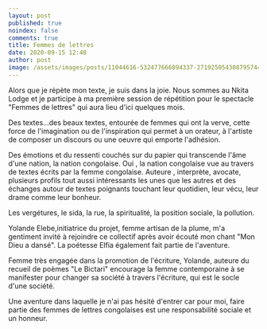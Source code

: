 ```yaml
---
layout: post
published: true
noindex: false
comments: true
title: Femmes de lettres
date: 2020-09-15 12:48
author: post
image: /assets/images/posts/11044616-532477666894337-2719250543087957447-o-copie-59.jpg
---
```

Alors que je répète mon texte, je suis dans la joie.
Nous sommes au Nkita Lodge et je participe à ma première session de répétition pour le spectacle "Femmes de lettres" qui aura lieu d'ici quelques mois.

Des textes...des beaux textes, entourée de femmes qui ont la verve, cette force de l'imagination ou de l'inspiration qui permet à un orateur, à l'artiste de composer un discours ou une oeuvre qui emporte l'adhésion.

Des émotions et du ressenti couchés sur du papier qui transcende l'âme d'une nation, la nation congolaise. Oui , la nation congolaise vue au travers de textes écrits par la femme congolaise.
Auteure , interprète, avocate, plusieurs profils tout aussi intéressants les unes que les autres et des échanges autour de textes poignants touchant leur quotidien, leur vécu, leur drame comme leur bonheur.

Les vergétures, le sida, la rue, la spiritualité, la position sociale, la pollution.

Yolande Elebe,initiatrice du projet, femme artisan de la plume, m'a gentiment invité à rejoindre ce collectif après avoir écouté mon chant "Mon Dieu a dansé".
La poétesse Elfia également fait partie de l'aventure.

Femme très engagée dans la promotion de l'écriture, Yolande, auteure du recueil de poèmes "Le Bictari" encourage la femme contemporaine à se manifester pour changer sa société à travers l'écriture, qui est le socle d'une société.

Une aventure dans laquelle je n'ai pas hésité d'entrer car pour moi, faire partie des femmes de lettres congolaises est une responsabilité sociale et un honneur.



